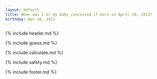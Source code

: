 ```yaml
---
layout: default
title: When was I or my baby conceived if born on April 18, 1913?
birthday: Apr 18, 1913
---
```


{% include header.md %}

{% include guess.md %}

{% include calculate.md %}

{% include safety.md %}

{% include footer.md %}



